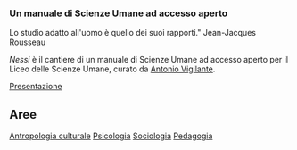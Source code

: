 <link rel="stylesheet" href="style.css">

### Un manuale di Scienze Umane ad accesso aperto

<div class="callout">
Lo studio adatto all'uomo è quello dei suoi rapporti." Jean-Jacques Rousseau
</div>

_Nessi_ è il cantiere di un manuale di Scienze Umane ad accesso aperto per il Liceo delle Scienze Umane, curato da [Antonio Vigilante](autore.md).

[Presentazione](presentazione.md)

## Aree

<a href="https://antonio-vigilante.github.io/nessi/antropologia/index.html" class="button orange">Antropologia culturale</a> <a href="https://antonio-vigilante.github.io/nessi/psicologia/index.html" class="button green">Psicologia</a> <a href="https://antonio-vigilante.github.io/nessi/sociologia/index.html" class="button purple">Sociologia</a> <a href="https://antonio-vigilante.github.io/nessi/pedagogia/index.html" class="button blue">Pedagogia</a>




 



